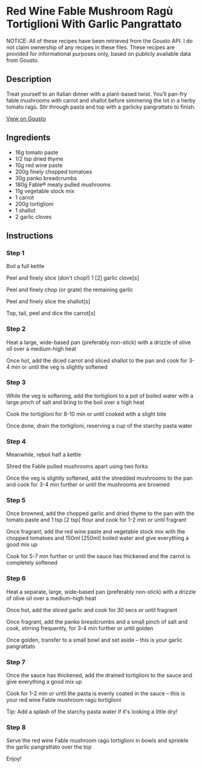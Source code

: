 # Red Wine Fable Mushroom Ragù Tortiglioni With Garlic Pangrattato

NOTICE: All of these recipes have been retrieved from the Gousto API. I do not claim ownership of any recipes in these files. These recipes are provided for informational purposes only, based on publicly available data from Gousto.

## Description

Treat yourself to an Italian dinner with a plant-based twist. You’ll pan-fry fable mushrooms with carrot and shallot before simmering the lot in a herby tomato ragù. Stir through pasta and top with a garlicky pangrattato to finish. 

[View on Gousto](https://www.gousto.co.uk/recipes/cookbook/red-wine-fable-mushroom-ragu-tortiglioni-with-garlic-pangrattato)

## Ingredients

- 16g tomato paste
- 1/2 tsp dried thyme
- 10g red wine paste
- 200g finely chopped tomatoes
- 30g panko breadcrumbs
- 180g Fable® meaty pulled mushrooms
- 11g vegetable stock mix
- 1 carrot
- 200g tortiglioni
- 1 shallot
- 2 garlic cloves

## Instructions


### Step 1

Boil a full kettle

Peel and finely slice (don't chop!) 1 <span class="text-danger">[2] </span>garlic clove<span class="text-danger">[s]</span>

Peel and finely chop (or grate) the remaining garlic

Peel and finely slice the shallot<span class="text-danger">[s]</span>

Top, tail, peel and dice the carrot<span class="text-danger">[s]</span>


### Step 2

Heat a large, wide-based pan (preferably non-stick) with a drizzle of olive oil over a medium-high heat

Once hot, add the diced carrot and sliced shallot to the pan and cook for 3-4 min or until the veg is slightly softened


### Step 3

While the veg is softening, add the tortiglioni to a pot of boiled water with a large pinch of salt and bring to the boil over a high heat

Cook the tortiglioni for 8-10 min or until cooked with a slight bite

Once done, drain the tortiglioni, reserving a cup of the starchy pasta water


### Step 4

Meanwhile, reboil half a kettle

Shred the Fable pulled mushrooms apart using two forks

Once the veg is slightly softened, add the shredded mushrooms to the pan and cook for 3-4 min further or until the mushrooms are browned


### Step 5

Once browned, add the chopped garlic and dried thyme to the pan with the tomato paste and 1 tsp <span class="text-danger">[2 tsp]</span> flour and cook for 1-2 min or until fragrant

Once fragrant, add the red wine paste and vegetable stock mix with the chopped tomatoes and 150ml <span class="text-danger">[250ml]</span> boiled water and give everything a good mix up

Cook for 5-7 min further or until the sauce has thickened and the carrot is completely softened


### Step 6

Heat a separate, large, wide-based pan (preferably non-stick) with a drizzle of olive oil over a medium-high heat

Once hot, add the sliced garlic and cook for 30 secs or until fragrant

Once fragrant, add the panko breadcrumbs and a small pinch of salt and cook, stirring frequently, for 3-4 min further or until golden

Once golden, transfer to a small bowl and set aside – this is your garlic pangrattato


### Step 7

Once the sauce has thickened, add the drained tortiglioni to the sauce and give everything a good mix up

Cook for 1-2 min or until the pasta is evenly coated in the sauce – this is your red wine Fable mushroom ragù tortiglioni

Tip: Add a splash of the starchy pasta water if it's looking a little dry!

### Step 8

Serve the red wine Fable mushroom ragù tortiglioni in bowls and sprinkle the garlic pangrattato over the top

Enjoy!

